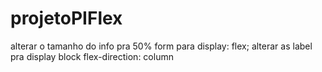# projetoPIFlex

alterar o tamanho do info pra 50%
form para display: flex;
alterar as label pra display block
flex-direction: column